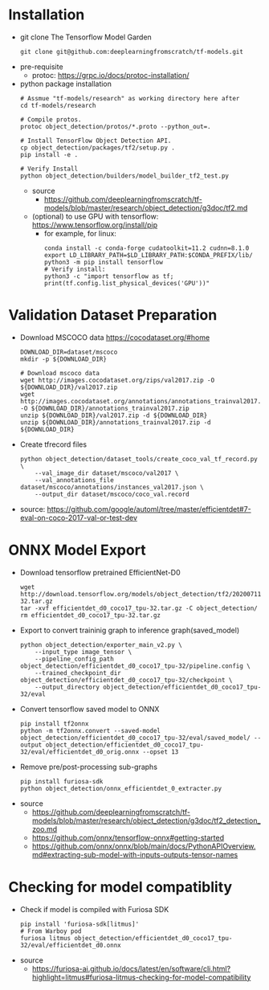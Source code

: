 # Installation
- git clone The Tensorflow Model Garden
    ```
    git clone git@github.com:deeplearningfromscratch/tf-models.git
    ```
- pre-requisite
    - protoc: https://grpc.io/docs/protoc-installation/
- python package installation
    ```
    # Assmue "tf-models/research" as working directory here after
    cd tf-models/research
    
    # Compile protos.
    protoc object_detection/protos/*.proto --python_out=.

    # Install TensorFlow Object Detection API.
    cp object_detection/packages/tf2/setup.py .
    pip install -e .

    # Verify Install
    python object_detection/builders/model_builder_tf2_test.py
    ```
    - source
        - https://github.com/deeplearningfromscratch/tf-models/blob/master/research/object_detection/g3doc/tf2.md
    - (optional) to use GPU with tensorflow: https://www.tensorflow.org/install/pip
        - for example, for linux:
            ```
            conda install -c conda-forge cudatoolkit=11.2 cudnn=8.1.0
            export LD_LIBRARY_PATH=$LD_LIBRARY_PATH:$CONDA_PREFIX/lib/
            python3 -m pip install tensorflow
            # Verify install:
            python3 -c "import tensorflow as tf; print(tf.config.list_physical_devices('GPU'))"
            ```

# Validation Dataset Preparation
- Download MSCOCO data https://cocodataset.org/#home
    ```
    DOWNLOAD_DIR=dataset/mscoco
    mkdir -p ${DOWNLOAD_DIR}

    # Download mscoco data
    wget http://images.cocodataset.org/zips/val2017.zip -O ${DOWNLOAD_DIR}/val2017.zip
    wget http://images.cocodataset.org/annotations/annotations_trainval2017.zip -O ${DOWNLOAD_DIR}/annotations_trainval2017.zip
    unzip ${DOWNLOAD_DIR}/val2017.zip -d ${DOWNLOAD_DIR}
    unzip ${DOWNLOAD_DIR}/annotations_trainval2017.zip -d ${DOWNLOAD_DIR}
    ```
- Create tfrecord files
    ```
    python object_detection/dataset_tools/create_coco_val_tf_record.py \
        --val_image_dir dataset/mscoco/val2017 \
        --val_annotations_file dataset/mscoco/annotations/instances_val2017.json \
        --output_dir dataset/mscoco/coco_val.record
    ```
- source: https://github.com/google/automl/tree/master/efficientdet#7-eval-on-coco-2017-val-or-test-dev

# ONNX Model Export
- Download tensorflow pretrained EfficientNet-D0
    ```
    wget http://download.tensorflow.org/models/object_detection/tf2/20200711/efficientdet_d0_coco17_tpu-32.tar.gz
    tar -xvf efficientdet_d0_coco17_tpu-32.tar.gz -C object_detection/
    rm efficientdet_d0_coco17_tpu-32.tar.gz
    ```
- Export to convert traininig graph to inference graph(saved_model)
    ```
    python object_detection/exporter_main_v2.py \
        --input_type image_tensor \
        --pipeline_config_path object_detection/efficientdet_d0_coco17_tpu-32/pipeline.config \
        --trained_checkpoint_dir object_detection/efficientdet_d0_coco17_tpu-32/checkpoint \
        --output_directory object_detection/efficientdet_d0_coco17_tpu-32/eval
    ```
- Convert tensorflow saved model to ONNX
    ```
    pip install tf2onnx
    python -m tf2onnx.convert --saved-model object_detection/efficientdet_d0_coco17_tpu-32/eval/saved_model/ --output object_detection/efficientdet_d0_coco17_tpu-32/eval/efficientdet_d0_orig.onnx --opset 13
    ```
- Remove pre/post-processing sub-graphs
    ```
    pip install furiosa-sdk
    python object_detection/onnx_efficientdet_0_extracter.py
    ```
- source
    - https://github.com/deeplearningfromscratch/tf-models/blob/master/research/object_detection/g3doc/tf2_detection_zoo.md
    - https://github.com/onnx/tensorflow-onnx#getting-started
    - https://github.com/onnx/onnx/blob/main/docs/PythonAPIOverview.md#extracting-sub-model-with-inputs-outputs-tensor-names

# Checking for model compatiblity
- Check if model is compiled with Furiosa SDK
    ```
    pip install 'furiosa-sdk[litmus]'
    # From Warboy pod
    furiosa litmus object_detection/efficientdet_d0_coco17_tpu-32/eval/efficientdet_d0.onnx
    ```
- source
    - https://furiosa-ai.github.io/docs/latest/en/software/cli.html?highlight=litmus#furiosa-litmus-checking-for-model-compatibility
